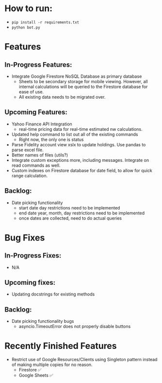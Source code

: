 # How to run:

- `pip install -r requirements.txt`
- `python bot.py`

# Features

## In-Progress Features:

- Integrate Google Firestore NoSQL Database as primary database
  - Sheets to be secondary storage for mobile viewing. However, all internal calculations will be queried to the Firestore database for ease of use.
  - All existing data needs to be migrated over.

## Upcoming Features:
- Yahoo Finance API Integration
  - real-time pricing data for real-time estimated nw calculations.
- Updated help command to list out all of the existing commands
  - Right now, the only one is status
- Parse Fidelity account view xslx to update holdings. Use pandas to parse excel file.
- Better names of files (utils?)
- Integrate custom exceptions more, including messages. Integrate on read commands as well.
- Custom indexes on Firestore database for date field, to allow for quick range calculation.

## Backlog:
- Date picking functionality
    - start date day restrictions need to be implemented
    - end date year, month, day restrictions need to be implemented
    - once dates are collected, need to do actual queries

# Bug Fixes

## In-Progress Fixes:
- N/A

## Upcoming fixes:

- Updating docstrings for existing methods

## Backlog:
- Date picking functionality bugs
    - asyncio.TimeoutError does not properly disable buttons



# Recently Finished Features
- Restrict use of Google Resources/Clients using Singleton pattern instead of making multiple copies for no reason.
  - Firestore ✅
  - Google Sheets ✅
